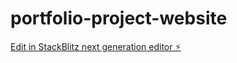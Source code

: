 # portfolio-project-website

[Edit in StackBlitz next generation editor ⚡️](https://stackblitz.com/~/github.com/Safinahmr/portfolio-project-website-)
